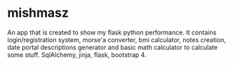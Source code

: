 # mishmasz
An app that is created to show my flask python performance. It contains login/registration system, morse'a converter, bmi calculator, notes creation, date portal descriptions generator and basic math calculator to calculate some stuff. SqlAlchemy, jinja, flask, bootstrap 4. 
